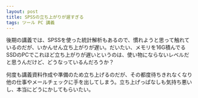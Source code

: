 ```yaml
---
layout: post
title: SPSSの立ち上がりが遅すぎる
tags: ツール PC 講義
---
```


後期の講義では、SPSSを使った統計解析もあるので、慣れようと思って触れているのだが、いかんせん立ち上がりが遅い。だいたい、メモリを16G積んでるSSDのPCでこれほど立ち上がりが遅いというのは、使い物にならないレベルだと思うんだけど、どうなっているんだろうか？

何度も講義資料作成や準備のため立ち上げるのだが、その都度待ちきれなくなり他の仕事やメールチェックに手を出してしまう。立ち上げっぱなしも気持ち悪いし、本当にどうにかしてもらいたい。
